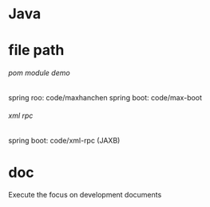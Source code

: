 # Java


# file path
###### pom module demo
spring roo: code/maxhanchen
spring boot: code/max-boot

###### xml rpc
spring boot: code/xml-rpc (JAXB)

# doc 
Execute the focus on development documents
